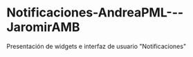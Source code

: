 # Notificaciones-AndreaPML---JaromirAMB
Presentación de widgets e interfaz de usuario "Notificaciones"
